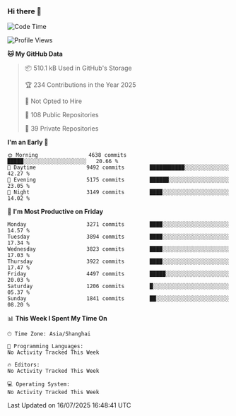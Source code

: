### Hi there 👋

<!--
**qbosen/qbosen** is a ✨ _special_ ✨ repository because its `README.md` (this file) appears on your GitHub profile.

Here are some ideas to get you started:

- 🔭 I’m currently working on ...
- 🌱 I’m currently learning ...
- 👯 I’m looking to collaborate on ...
- 🤔 I’m looking for help with ...
- 💬 Ask me about ...
- 📫 How to reach me: ...
- 😄 Pronouns: ...
- ⚡ Fun fact: ...
-->

<!--START_SECTION:waka-->
![Code Time](http://img.shields.io/badge/Code%20Time-2%2C111%20hrs%2036%20mins-blue)

![Profile Views](http://img.shields.io/badge/Profile%20Views-1-blue)

**🐱 My GitHub Data** 

> 📦 510.1 kB Used in GitHub's Storage 
 > 
> 🏆 234 Contributions in the Year 2025
 > 
> 🚫 Not Opted to Hire
 > 
> 📜 108 Public Repositories 
 > 
> 🔑 39 Private Repositories 
 > 
**I'm an Early 🐤** 

```text
🌞 Morning                4638 commits        █████░░░░░░░░░░░░░░░░░░░░   20.66 % 
🌆 Daytime                9492 commits        ███████████░░░░░░░░░░░░░░   42.27 % 
🌃 Evening                5175 commits        ██████░░░░░░░░░░░░░░░░░░░   23.05 % 
🌙 Night                  3149 commits        ████░░░░░░░░░░░░░░░░░░░░░   14.02 % 
```
📅 **I'm Most Productive on Friday** 

```text
Monday                   3271 commits        ████░░░░░░░░░░░░░░░░░░░░░   14.57 % 
Tuesday                  3894 commits        ████░░░░░░░░░░░░░░░░░░░░░   17.34 % 
Wednesday                3823 commits        ████░░░░░░░░░░░░░░░░░░░░░   17.03 % 
Thursday                 3922 commits        ████░░░░░░░░░░░░░░░░░░░░░   17.47 % 
Friday                   4497 commits        █████░░░░░░░░░░░░░░░░░░░░   20.03 % 
Saturday                 1206 commits        █░░░░░░░░░░░░░░░░░░░░░░░░   05.37 % 
Sunday                   1841 commits        ██░░░░░░░░░░░░░░░░░░░░░░░   08.20 % 
```


📊 **This Week I Spent My Time On** 

```text
🕑︎ Time Zone: Asia/Shanghai

💬 Programming Languages: 
No Activity Tracked This Week

🔥 Editors: 
No Activity Tracked This Week

💻 Operating System: 
No Activity Tracked This Week
```


 Last Updated on 16/07/2025 16:48:41 UTC
<!--END_SECTION:waka-->
